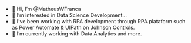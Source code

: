 - 👋 Hi, I’m @MatheusWFranca
- 👀 I’m interested in Data Science Development...
- 🤩 I've been working with RPA development through RPA plataform such as Power Automate & UIPath on Johnson Controls.
- 🌱 I’m currently working with Data Analytics and more.

<!---
MatheusWFranca/MatheusWFranca is a ✨ special ✨ repository because its `README.md` (this file) appears on your GitHub profile.
You can click the Preview link to take a look at your changes.
--->
